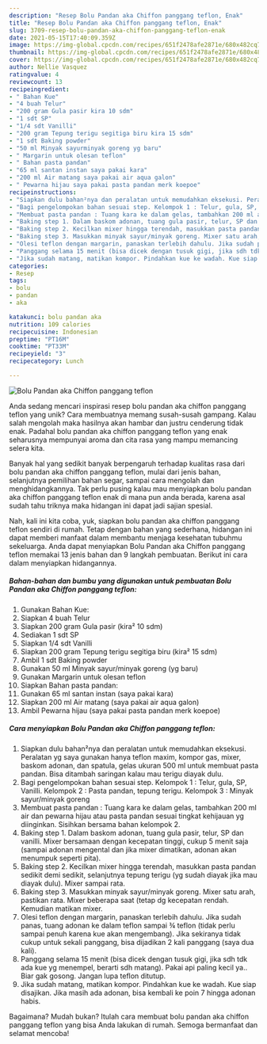 ```yaml
---
description: "Resep Bolu Pandan aka Chiffon panggang teflon, Enak"
title: "Resep Bolu Pandan aka Chiffon panggang teflon, Enak"
slug: 3709-resep-bolu-pandan-aka-chiffon-panggang-teflon-enak
date: 2021-05-15T17:40:09.359Z
image: https://img-global.cpcdn.com/recipes/651f2478afe2871e/680x482cq70/bolu-pandan-aka-chiffon-panggang-teflon-foto-resep-utama.jpg
thumbnail: https://img-global.cpcdn.com/recipes/651f2478afe2871e/680x482cq70/bolu-pandan-aka-chiffon-panggang-teflon-foto-resep-utama.jpg
cover: https://img-global.cpcdn.com/recipes/651f2478afe2871e/680x482cq70/bolu-pandan-aka-chiffon-panggang-teflon-foto-resep-utama.jpg
author: Nellie Vasquez
ratingvalue: 4
reviewcount: 13
recipeingredient:
- " Bahan Kue"
- "4 buah Telur"
- "200 gram Gula pasir kira 10 sdm"
- "1 sdt SP"
- "1/4 sdt Vanilli"
- "200 gram Tepung terigu segitiga biru kira 15 sdm"
- "1 sdt Baking powder"
- "50 ml Minyak sayurminyak goreng yg baru"
- " Margarin untuk olesan teflon"
- " Bahan pasta pandan"
- "65 ml santan instan saya pakai kara"
- "200 ml Air matang saya pakai air aqua galon"
- " Pewarna hijau saya pakai pasta pandan merk koepoe"
recipeinstructions:
- "Siapkan dulu bahan²nya dan peralatan untuk memudahkan eksekusi. Peralatan yg saya gunakan hanya teflon maxim, kompor gas, mixer, baskom adonan, dan spatula, gelas ukuran 500 ml untuk membuat pasta pandan. Bisa ditambah saringan kalau mau terigu diayak dulu."
- "Bagi pengelompokan bahan sesuai step. Kelompok 1 : Telur, gula, SP, Vanilli. Kelompok 2 : Pasta pandan, tepung terigu. Kelompok 3 : Minyak sayur/minyak goreng"
- "Membuat pasta pandan : Tuang kara ke dalam gelas, tambahkan 200 ml air dan pewarna hijau atau pasta pandan sesuai tingkat kehijauan yg diinginkan. Sisihkan bersama bahan kelompok 2."
- "Baking step 1. Dalam baskom adonan, tuang gula pasir, telur, SP dan vanilli. Mixer bersamaan dengan kecepatan tinggi, cukup 5 menit saja (sampai adonan mengental dan jika mixer dimatikan, adonan akan menumpuk seperti pita)."
- "Baking step 2. Kecilkan mixer hingga terendah, masukkan pasta pandan sedikit demi sedikit, selanjutnya tepung terigu (yg sudah diayak jika mau diayak dulu). Mixer sampai rata."
- "Baking step 3. Masukkan minyak sayur/minyak goreng. Mixer satu arah, pastikan rata. Mixer beberapa saat (tetap dg kecepatan rendah. Kemudian matikan mixer."
- "Olesi teflon dengan margarin, panaskan terlebih dahulu. Jika sudah panas, tuang adonan ke dalam teflon sampai ¾ teflon (tidak perlu sampai penuh karena kue akan mengembang). Jika sekiranya tidak cukup untuk sekali panggang, bisa dijadikan 2 kali panggang (saya dua kali)."
- "Panggang selama 15 menit (bisa dicek dengan tusuk gigi, jika sdh tdk ada kue yg menempel, berarti sdh matang). Pakai api paling kecil ya.. Biar gak gosong. Jangan lupa teflon ditutup."
- "Jika sudah matang, matikan kompor. Pindahkan kue ke wadah. Kue siap disajikan. Jika masih ada adonan, bisa kembali ke poin 7 hingga adonan habis."
categories:
- Resep
tags:
- bolu
- pandan
- aka

katakunci: bolu pandan aka 
nutrition: 109 calories
recipecuisine: Indonesian
preptime: "PT16M"
cooktime: "PT33M"
recipeyield: "3"
recipecategory: Lunch

---
```



![Bolu Pandan aka Chiffon panggang teflon](https://img-global.cpcdn.com/recipes/651f2478afe2871e/680x482cq70/bolu-pandan-aka-chiffon-panggang-teflon-foto-resep-utama.jpg)

Anda sedang mencari inspirasi resep bolu pandan aka chiffon panggang teflon yang unik? Cara membuatnya memang susah-susah gampang. Kalau salah mengolah maka hasilnya akan hambar dan justru cenderung tidak enak. Padahal bolu pandan aka chiffon panggang teflon yang enak seharusnya mempunyai aroma dan cita rasa yang mampu memancing selera kita.

Banyak hal yang sedikit banyak berpengaruh terhadap kualitas rasa dari bolu pandan aka chiffon panggang teflon, mulai dari jenis bahan, selanjutnya pemilihan bahan segar, sampai cara mengolah dan menghidangkannya. Tak perlu pusing kalau mau menyiapkan bolu pandan aka chiffon panggang teflon enak di mana pun anda berada, karena asal sudah tahu triknya maka hidangan ini dapat jadi sajian spesial.




Nah, kali ini kita coba, yuk, siapkan bolu pandan aka chiffon panggang teflon sendiri di rumah. Tetap dengan bahan yang sederhana, hidangan ini dapat memberi manfaat dalam membantu menjaga kesehatan tubuhmu sekeluarga. Anda dapat menyiapkan Bolu Pandan aka Chiffon panggang teflon memakai 13 jenis bahan dan 9 langkah pembuatan. Berikut ini cara dalam menyiapkan hidangannya.

<!--inarticleads1-->

##### Bahan-bahan dan bumbu yang digunakan untuk pembuatan Bolu Pandan aka Chiffon panggang teflon:

1. Gunakan  Bahan Kue:
1. Siapkan 4 buah Telur
1. Siapkan 200 gram Gula pasir (kira² 10 sdm)
1. Sediakan 1 sdt SP
1. Siapkan 1/4 sdt Vanilli
1. Siapkan 200 gram Tepung terigu segitiga biru (kira² 15 sdm)
1. Ambil 1 sdt Baking powder
1. Gunakan 50 ml Minyak sayur/minyak goreng (yg baru)
1. Gunakan  Margarin untuk olesan teflon
1. Siapkan  Bahan pasta pandan:
1. Gunakan 65 ml santan instan (saya pakai kara)
1. Siapkan 200 ml Air matang (saya pakai air aqua galon)
1. Ambil  Pewarna hijau (saya pakai pasta pandan merk koepoe)




<!--inarticleads2-->

##### Cara menyiapkan Bolu Pandan aka Chiffon panggang teflon:

1. Siapkan dulu bahan²nya dan peralatan untuk memudahkan eksekusi. Peralatan yg saya gunakan hanya teflon maxim, kompor gas, mixer, baskom adonan, dan spatula, gelas ukuran 500 ml untuk membuat pasta pandan. Bisa ditambah saringan kalau mau terigu diayak dulu.
1. Bagi pengelompokan bahan sesuai step. Kelompok 1 : Telur, gula, SP, Vanilli. Kelompok 2 : Pasta pandan, tepung terigu. Kelompok 3 : Minyak sayur/minyak goreng
1. Membuat pasta pandan : Tuang kara ke dalam gelas, tambahkan 200 ml air dan pewarna hijau atau pasta pandan sesuai tingkat kehijauan yg diinginkan. Sisihkan bersama bahan kelompok 2.
1. Baking step 1. Dalam baskom adonan, tuang gula pasir, telur, SP dan vanilli. Mixer bersamaan dengan kecepatan tinggi, cukup 5 menit saja (sampai adonan mengental dan jika mixer dimatikan, adonan akan menumpuk seperti pita).
1. Baking step 2. Kecilkan mixer hingga terendah, masukkan pasta pandan sedikit demi sedikit, selanjutnya tepung terigu (yg sudah diayak jika mau diayak dulu). Mixer sampai rata.
1. Baking step 3. Masukkan minyak sayur/minyak goreng. Mixer satu arah, pastikan rata. Mixer beberapa saat (tetap dg kecepatan rendah. Kemudian matikan mixer.
1. Olesi teflon dengan margarin, panaskan terlebih dahulu. Jika sudah panas, tuang adonan ke dalam teflon sampai ¾ teflon (tidak perlu sampai penuh karena kue akan mengembang). Jika sekiranya tidak cukup untuk sekali panggang, bisa dijadikan 2 kali panggang (saya dua kali).
1. Panggang selama 15 menit (bisa dicek dengan tusuk gigi, jika sdh tdk ada kue yg menempel, berarti sdh matang). Pakai api paling kecil ya.. Biar gak gosong. Jangan lupa teflon ditutup.
1. Jika sudah matang, matikan kompor. Pindahkan kue ke wadah. Kue siap disajikan. Jika masih ada adonan, bisa kembali ke poin 7 hingga adonan habis.




Bagaimana? Mudah bukan? Itulah cara membuat bolu pandan aka chiffon panggang teflon yang bisa Anda lakukan di rumah. Semoga bermanfaat dan selamat mencoba!
